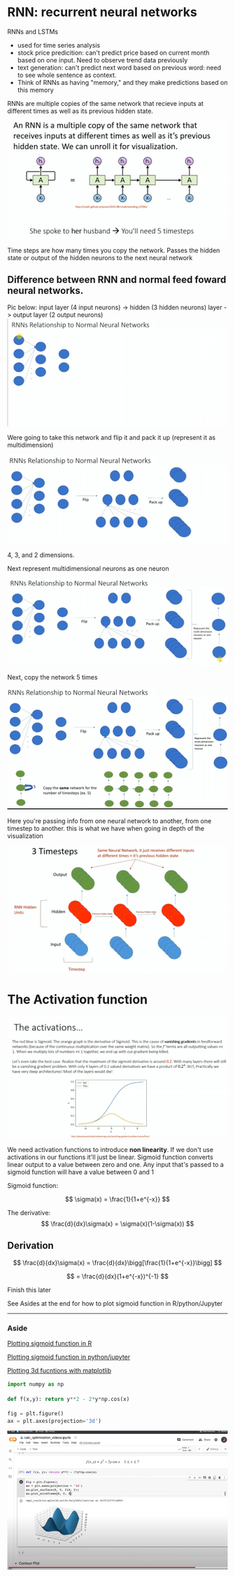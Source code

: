 # RNN: recurrent neural networks
RNNs and LSTMs
- used for time series analysis
- stock price predicition: can't predict price based on current month based on one input. Need to observe trend data previously
- text generation: can't predict next word based on previous word: need to see whole sentence as context.
- Think of RNNs as having "memory," and they make predictions based on this memory

RNNs are multiple copies of the same network that recieve inputs at different times as well as its previous hidden state.

![](2021-11-15-21-04-57.png)

Time steps are how many times you copy the network.  Passes the hidden state or output of the hidden neurons to the next neural network

## Difference between RNN and normal feed foward neural networks.

Pic below: input layer (4 input neurons) -> hidden (3 hidden neurons) layer  -> output layer (2 output neurons)
![](2021-11-15-21-07-16.png)

Were going to take this network and flip it and pack it up (represent it as multidimension)

![](2021-11-15-21-09-15.png)

4, 3, and 2 dimensions.

Next represent multidimensional neurons as one neuron

![](2021-11-15-21-11-36.png)

Next, copy the network 5 times

![](2021-11-15-21-12-37.png)

Here you're passing info from one neural network to another, from one timestep to another.  this is what we have when going in depth of the visualization

![](2021-11-15-21-13-46.png)

# The Activation function
![](2021-11-15-21-15-57.png)

We need activation functions to introduce **non linearity**.  If we don't use activations in our functions it'll just be linear.  Sigmoid function converts linear output to a value between zero and one.  Any input that's passed to a sigmoid function will have a value between 0 and 1

Sigmoid function:

$$
\sigma(x) = \frac{1}{1+e^{-x}}
$$

The derivative:
$$
\frac{d}{dx}\sigma(x) = \sigma(x)(1-\sigma(x))
$$

## Derivation

$$
\frac{d}{dx}\sigma(x) = \frac{d}{dx}\bigg[\frac{1}{1+e^{-x}}\bigg]
$$

$$
= \frac{d}{dx}(1+e^{-x})^{-1}
$$

Finish this later

See Asides at the end for how to plot sigmoid function in R/python/Jupyter












---
### Aside
[Plotting sigmoid function in R](https://helloacm.com/quick-r-tutorial-how-to-plot-sigmoid-function-using-r/)

[Plotting sigmoid function in python/jupyter](http://karlrosaen.com/ml/notebooks/logistic-regression-why-sigmoid/)

[Plotting 3d fucntions with matplotlib](https://www.youtube.com/watch?v=_bBSgvixkOc)

```python
import numpy as np

def f(x,y): return y**2 - 2*y*np.cos(x)

fig = plt.figure()
ax = plt.axes(projection='3d')
```
![](2021-11-15-21-55-54.png)